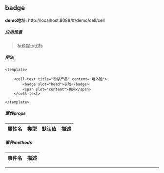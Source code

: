 ## badge

**demo地址:**  http://localhost:8088/#/demo/cell/cell

##### 应用场景
> 标题提示图标

##### 用法
```
<template>

    <cell-text title="秒杀产品" content="境外险">
        <badge slot="head">长险</badge>
        <span slot="content">费用</span>
    </cell-text>
    
</template>

```

##### 属性props
属性名| 类型| 默认值| 描述
---|---|---|---

##### 事件methods
事件名|  描述
---|---

---